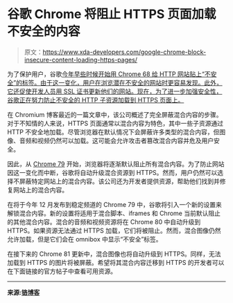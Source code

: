 # 谷歌 Chrome 将阻止 HTTPS 页面加载不安全的内容

> 原文：<https://www.xda-developers.com/google-chrome-block-insecure-content-loading-https-pages/>

为了保护用户，谷歌[今年早些时候开始用 Chrome 68 给 HTTP 网站贴上“不安全”的标签。由于这一变化，用户在浏览潜在不安全的网站时更容易发现。此外，它还促使开发人员用 SSL 证书更新他们的网站。现在，为了进一步加强安全性，谷歌正在努力防止不安全的 HTTP 子资源加载到 HTTPS 页面上。](https://www.xda-developers.com/google-chrome-68-http-not-secure/)

在 Chromium 博客最近的一篇文章中，该公司概述了完全屏蔽混合内容的步骤。对于不知情的人来说，HTTPS 页面通常以混合内容为特色，其中一些子资源通过 HTTP 不安全地加载。尽管浏览器在默认情况下会屏蔽许多类型的混合内容，但图像、音频和视频仍然可以加载。这可能会允许攻击者篡改混合内容并危及用户安全。

因此，从 [Chrome 79](https://www.xda-developers.com/google-chrome-canary-adds-a-shared-clipboard-feature-for-android-and-pc/) 开始，浏览器将逐渐默认阻止所有混合内容。为了防止网站因这一变化而中断，谷歌将自动升级混合资源到 HTTPS。然而，用户仍然可以选择不屏蔽特定网站上的混合内容。该公司还为开发者提供资源，帮助他们找到并修复网站上的混合内容。

在将于今年 12 月发布到稳定频道的 Chrome 79 中，谷歌将引入一个新的设置来解锁混合内容。新的设置将适用于混合脚本、iframes 和 Chrome 当前默认阻止的其他混合内容。混合的音频和视频资源将在 Chrome 80 中自动升级到 HTTPS。如果资源无法通过 HTTPS 加载，它们将被阻止。然而，混合图像仍然允许加载，但是它们会在 omnibox 中显示“不安全”标签。

在接下来的 Chrome 81 更新中，混合图像也将自动升级到 HTTPS。同样，无法加载到 HTTPS 的图片将被屏蔽。希望将其混合内容迁移到 HTTPS 的开发者可以在下面链接的官方帖子中查看可用资源。

* * *

**来源:[铬博客](https://blog.chromium.org/2019/10/no-more-mixed-messages-about-https.html)**